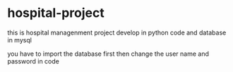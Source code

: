 # hospital-project

this is hospital managenment project develop in python code and database in mysql 

you have to import the database first then change the user name and password in code 
